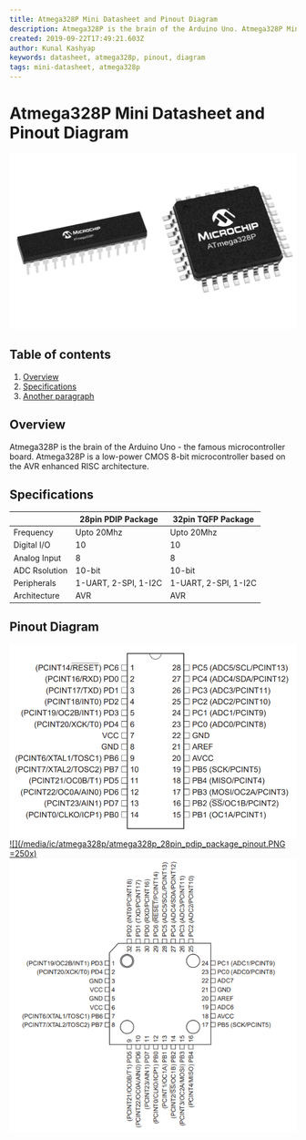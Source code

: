 ```yaml
---
title: Atmega328P Mini Datasheet and Pinout Diagram
description: Atmega328P is the brain of the Arduino Uno. Atmega328P Mini Datasheet contains only the relevant information of Atmega328P that you need frequently
created: 2019-09-22T17:49:21.603Z
author: Kunal Kashyap
keywords: datasheet, atmega328p, pinout, diagram
tags: mini-datasheet, atmega328p
---
```


# Atmega328P Mini Datasheet and Pinout Diagram
![Atmega328P Datasheet and Pinout Diagram](/media/ic/atmega328p/atmega328p_ics.png "Atmega328P Datasheet and Pinout Diagram")


## Table of contents
1. [Overview](#Overview)
2. [Specifications](#Specifications)
3. [Another paragraph](#paragraph2)

## Overview <a name="Overview"></a>
Atmega328P is the brain of the Arduino Uno - the famous microcontroller board.
Atmega328P is a low-power CMOS 8-bit microcontroller based on the AVR enhanced RISC architecture.

## Specifications <a name="Specifications"></a>
||28pin PDIP Package|32pin TQFP Package|
|-|-|-|
|Frequency|Upto 20Mhz|Upto 20Mhz|
|Digital I/O|10|10|
|Analog Input|8|8|
|ADC Rsolution|10-bit|10-bit|
|Peripherals|1-UART, 2-SPI, 1-I2C|1-UART, 2-SPI, 1-I2C|
|Architecture|AVR|AVR|


## Pinout Diagram <a name="Pinout"></a>
![atmega328p 28pin pdip package pinout diagram](/media/ic/atmega328p/atmega328p_28pin_pdip_package_pinout.PNG "DIP Atmega328P")
[ ![](/media/ic/atmega328p/atmega328p_28pin_pdip_package_pinout.PNG =250x) ](/media/ic/atmega328p/atmega328p_28pin_pdip_package_pinout.PNG)
![atmega328p 32pin tqfp package pinout diagram](/media/ic/atmega328p/atmega328p_32pin_tqfp_package_pinout.PNG "TQFP Atmega328P")
